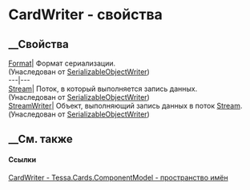# CardWriter - свойства
##  __Свойства
[Format](P_Tessa_Platform_IO_SerializableObjectWriter_Format.htm)|  Формат
сериализации.  
(Унаследован от
[SerializableObjectWriter](T_Tessa_Platform_IO_SerializableObjectWriter.htm))  
---|---  
[Stream](P_Tessa_Platform_IO_SerializableObjectWriter_Stream.htm)|  Поток, в
который выполняется запись данных.  
(Унаследован от
[SerializableObjectWriter](T_Tessa_Platform_IO_SerializableObjectWriter.htm))  
[StreamWriter](P_Tessa_Platform_IO_SerializableObjectWriter_StreamWriter.htm)|
Объект, выполняющий запись данных в поток
[Stream](P_Tessa_Platform_IO_SerializableObjectWriter_Stream.htm).  
(Унаследован от
[SerializableObjectWriter](T_Tessa_Platform_IO_SerializableObjectWriter.htm))  
##  __См. также
#### Ссылки
[CardWriter - ](T_Tessa_Cards_ComponentModel_CardWriter.htm)
[Tessa.Cards.ComponentModel - пространство
имён](N_Tessa_Cards_ComponentModel.htm)
